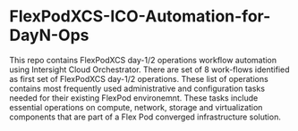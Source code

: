 # FlexPodXCS-ICO-Automation-for-DayN-Ops

This repo contains FlexPodXCS day-1/2 operations workflow automation using Intersight Cloud Orchestrator. There are set of 8 work-flows identified as first set of FlexPodXCS day-1/2 operations. These list of operations contains most frequently used administrative and configuration tasks needed for their existing FlexPod environemnt. These tasks include essential operations on compute, network, storage and virtualization components that are part of a Flex Pod converged infrastructure solution. 
